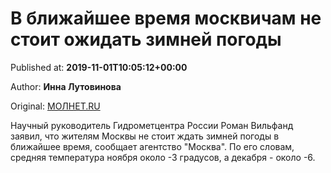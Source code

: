 
# В ближайшее время москвичам не стоит ожидать зимней погоды

Published at: **2019-11-01T10:05:12+00:00**

Author: **Инна Лутовинова**

Original: [МОЛНЕТ.RU](https://www.molnet.ru/mos/ru/culture/o_716940)

Научный руководитель Гидрометцентра России Роман Вильфанд заявил, что жителям Москвы не стоит ждать зимней погоды в ближайшее время, сообщает агентство "Москва".
По его словам, средняя температура ноября около -3 градусов, а декабря - около -6. 
